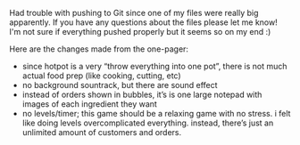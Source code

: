 Had trouble with pushing to Git since one of my files were really big apparently. If you have any questions about the files please let me know! I'm not sure if everything pushed properly but it seems so on my end :)

Here are the changes made from the one-pager:

- since hotpot is a very “throw everything into one pot”, there is not much actual food prep (like cooking, cutting, etc)
- no background sountrack, but there are sound effect
- instead of orders shown in bubbles, it’s is one large notepad with images of each ingredient they want
- no levels/timer; this game should be a relaxing game with no stress. i felt like doing levels overcomplicated everything. instead, there’s just an unlimited amount of customers and orders.
